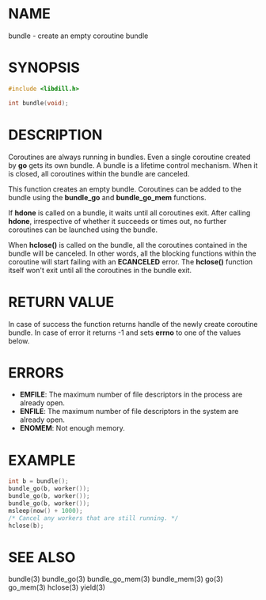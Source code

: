 # NAME

bundle - create an empty coroutine bundle

# SYNOPSIS

```c
#include <libdill.h>

int bundle(void);
```

# DESCRIPTION

Coroutines are always running in bundles. Even a single coroutine
created by **go** gets its own bundle. A bundle is a lifetime
control mechanism. When it is closed, all coroutines within the
bundle are canceled.

This function creates an empty bundle. Coroutines can be added to
the bundle using the **bundle_go** and **bundle_go_mem** functions.

If **hdone** is called on a bundle, it waits until all coroutines
exit. After calling **hdone**, irrespective of whether it succeeds
or times out, no further coroutines can be launched using the
bundle.

When **hclose()** is called on the bundle, all the coroutines
contained in the bundle will be canceled. In other words, all the
blocking functions within the coroutine will start failing with an
**ECANCELED** error. The **hclose()** function itself won't exit
until all the coroutines in the bundle exit.

# RETURN VALUE

In case of success the function returns handle of the newly create coroutine bundle. In case of error it returns -1 and sets **errno** to one of the values below.

# ERRORS

* **EMFILE**: The maximum number of file descriptors in the process are already open.
* **ENFILE**: The maximum number of file descriptors in the system are already open.
* **ENOMEM**: Not enough memory.

# EXAMPLE

```c
int b = bundle();
bundle_go(b, worker());
bundle_go(b, worker());
bundle_go(b, worker());
msleep(now() + 1000);
/* Cancel any workers that are still running. */
hclose(b);
```
# SEE ALSO

bundle(3) bundle_go(3) bundle_go_mem(3) bundle_mem(3) go(3) go_mem(3) hclose(3) yield(3) 

